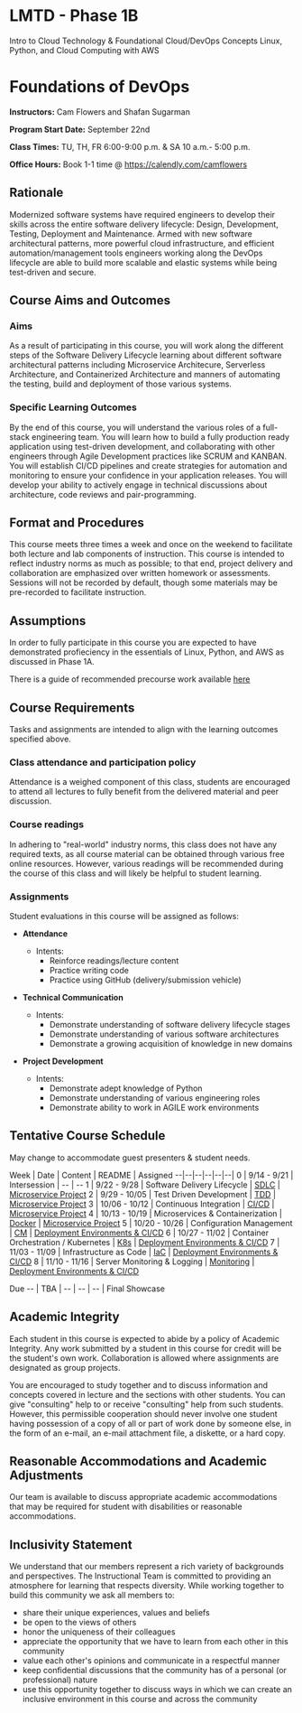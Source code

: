 # LMTD - Phase 1B
Intro to Cloud Technology & Foundational Cloud/DevOps Concepts
Linux, Python, and Cloud Computing with AWS

# Foundations of DevOps

**Instructors:** Cam Flowers and Shafan Sugarman

**Program Start Date:** September 22nd

**Class Times:** TU, TH, FR 6:00-9:00 p.m. & SA 10 a.m.- 5:00 p.m.

**Office Hours:** Book 1-1 time @ https://calendly.com/camflowers  

## Rationale

Modernized software systems have required engineers to develop their skills across the entire software delivery lifecycle: Design, Development, Testing, Deployment and Maintenance. Armed with new software architectural patterns, more powerful cloud infrastructure, and efficient automation/management tools engineers working along the DevOps lifecycle are able to build more scalable and elastic systems while being test-driven and secure.    

## Course Aims and Outcomes 
### Aims
As a result of participating in this course, you will work along the different steps of the Software Delivery Lifecycle learning about different software architectural patterns including Microservice Architecure, Serverless Architecture, and Containerized Architecture and manners of automating the testing, build and deployment of those various systems. 

### Specific Learning Outcomes
By the end of this course, you will understand the various roles of a full-stack engineering team. You will learn how to build a fully production ready application using test-driven development, and collaborating with other engineers through Agile Development practices like SCRUM and KANBAN. You will establish CI/CD pipelines and create strategies for automation and monitoring to ensure your confidence in your application releases. You will develop your ability to actively engage in technical discussions about architecture, code reviews and pair-programming.

## Format and Procedures
This course meets three times a week and once on the weekend to facilitate both lecture and lab components of instruction. This course is intended to reflect industry norms as much as possible; to that end, project delivery and collaboration are emphasized over written homework or assessments. Sessions will not be recorded by default, though some materials may be pre-recorded to facilitate instruction. 

## Assumptions
In order to fully participate in this course you are expected to have demonstrated profieciency in the essentials of Linux, Python, and AWS as discussed in Phase 1A.

There is a guide of recommended precourse work available [here](./resources/precourse/README.md)


## Course Requirements
Tasks and assignments are intended to align with the learning outcomes specified above.

### Class attendance and participation policy

Attendance is a weighed component of this class, students are encouraged to attend all lectures to fully benefit from the delivered material and peer discussion. 

### Course readings

In adhering to "real-world" industry norms, this class does not have any required texts, as all course material can be obtained through various free online resources. However, various readings will be recommended during the course of this class and will likely be helpful to student learning.

### Assignments

Student evaluations in this course will be assigned as follows:

- **Attendance**
  - Intents:
    - Reinforce readings/lecture content
    - Practice writing code
    - Practice using GitHub (delivery/submission vehicle)
    
- **Technical Communication**
  - Intents:
    - Demonstrate understanding of software delivery lifecycle stages
    - Demonstrate understanding of various software architectures
    - Demonstrate a growing acquisition of knowledge in new domains
    
- **Project Development**
  - Intents:
    - Demonstrate adept knowledge of Python
    - Demonstrate understanding of various engineering roles
    - Demonstrate ability to work in AGILE work environments    


## Tentative Course Schedule

May change to accommodate guest presenters & student needs.

Week | Date | Content | README | Assigned
--|--|--|--|--|--|
0 | 9/14 - 9/21 | Intersession | -- | --
1 | 9/22 - 9/28 | Software Delivery Lifecycle | [SDLC](./resources/sdlc) | [Microservice Project](./units/unit1/README.md)
2 | 9/29 - 10/05 | Test Driven Development | [TDD](./resources/tdd) | [Microservice Project](./units/unit1/README.md)
3 | 10/06 - 10/12 | Continuous Integration | [CI/CD](./resources/ci-cd) | [Microservice Project](./units/unit1/README.md)
4 | 10/13 - 10/19  | Microservices & Containerization | [Docker](./units/unit3/README.md) | [Microservice Project](./units/unit1/README.md)
5 | 10/20 - 10/26 | Configuration Management | [CM](https://docs.aws.amazon.com/whitepapers/latest/introduction-devops-aws/introduction-devops-aws.pdf) | [Deployment Environments & CI/CD](./units/unit2/README.md)
6 | 10/27 - 11/02 | Container Orchestration / Kubernetes | [K8s](https://kubernetes.io/docs/tutorials/kubernetes-basics/) | [Deployment Environments & CI/CD](./units/unit2/README.md)
7 | 11/03 - 11/09 | Infrastructure as Code | [IaC](https://docs.aws.amazon.com/whitepapers/latest/introduction-devops-aws/introduction-devops-aws.pdf) | [Deployment Environments & CI/CD](./units/unit2/README.md)
8 | 11/10 - 11/16 | Server Monitoring & Logging | [Monitoring](https://docs.aws.amazon.com/whitepapers/latest/introduction-devops-aws/introduction-devops-aws.pdf) | [Deployment Environments & CI/CD](./units/unit2/README.md)

Due
-- | TBA | -- | -- | -- | Final Showcase

## Academic Integrity

Each student in this course is expected to abide by a policy of Academic Integrity. Any work submitted by a student in this course for  credit will be the student's own work. Collaboration is allowed where assignments are designated as group projects.

You are encouraged to study together and to discuss information and concepts covered in lecture and the sections with other students. You can give "consulting" help to or receive "consulting" help from such students. However, this permissible cooperation should never involve one student having possession of a copy of all or part of work done by someone else, in the form of an e-mail, an e-mail attachment file, a diskette, or a hard copy. 

## Reasonable Accommodations and Academic Adjustments

Our team is available to discuss appropriate academic accommodations that may be required for student with disabilities or reasonable accommodations.

## Inclusivity Statement

We understand that our members represent a rich variety of backgrounds and perspectives. The Instructional Team is committed to providing an atmosphere for learning that respects diversity. While working together to build this community we ask all members to:
*	share their unique experiences, values and beliefs
*	be open to the views of others 
*	honor the uniqueness of their colleagues
*	appreciate the opportunity that we have to learn from each other in this community
*	value each other's opinions and communicate in a respectful manner
*	keep confidential discussions that the community has of a personal (or professional) nature 
*	use this opportunity together to discuss ways in which we can create an inclusive environment in this course and across the community
